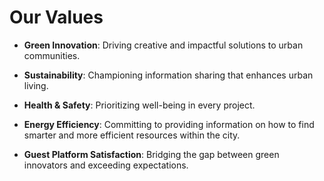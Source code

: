 # Our Values

* **Green Innovation**: Driving creative and impactful solutions to urban communities.

* **Sustainability**: Championing information sharing that enhances urban living.

* **Health & Safety**: Prioritizing well-being in every project.

* **Energy Efficiency**: Committing to providing information on how to find smarter and more efficient resources within the city.

* **Guest Platform Satisfaction**: Bridging the gap between green innovators and exceeding expectations.